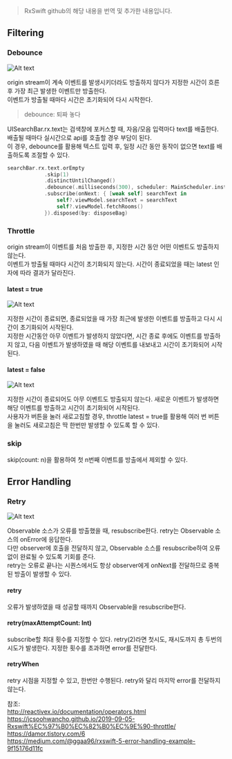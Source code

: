 > RxSwift github의 해당 내용을 번역 및 추가한 내용입니다.
  
## Filtering  
  
  
### Debounce  
  
![Alt text](https://miro.medium.com/max/1400/1*qAVY1KT8EOQ5mOtzOy610w.png)  
  
origin stream이 계속 이벤트를 발생시키더라도 방출하지 않다가 지정한 시간이 흐른 후 가장 최근 발생한 이벤트만 방출한다.  
이벤트가 방출될 때마다 시간은 초기화되어 다시 시작한다.  
> debounce: 퇴짜 놓다  

UISearchBar.rx.text는 검색창에 포커스할 때, 자음/모음 입력마다 text를 배출한다. 배출될 때마다 실시간으로 api를 호출할 경우 부담이 된다.  
이 경우, debounce를 활용해 텍스트 입력 후, 일정 시간 동안 동작이 없으면 text를 배출하도록 조절할 수 있다.  
  
```swift
searchBar.rx.text.orEmpty
            .skip(1)
            .distinctUntilChanged()
            .debounce(.milliseconds(300), scheduler: MainScheduler.instance)
            .subscribe(onNext: { [weak self] searchText in
                self?.viewModel.searchText = searchText
                self?.viewModel.fetchRooms()
            }).disposed(by: disposeBag)
```  
  
  
### Throttle  
origin stream이 이벤트를 처음 방출한 후, 지정한 시간 동안 어떤 이벤트도 방출하지 않는다.  
이벤트가 방출될 때마다 시간이 초기화되지 않는다. 시간이 종료되었을 때는 latest 인자에 따라 결과가 달라진다.  
  
#### latest = true  
  
![Alt text](https://img1.daumcdn.net/thumb/R1280x0/?scode=mtistory2&fname=https%3A%2F%2Fblog.kakaocdn.net%2Fdn%2FcfinEo%2FbtqAHoT41VX%2FeNKYDkk0PkpNk0lf6wBxKK%2Fimg.png)  
  
지정한 시간이 종료되면, 종료되었을 때 가장 최근에 발생한 이벤트를 방출하고 다시 시간이 초기화되어 시작된다.  
지정한 시간동안 아무 이벤트가 발생하지 않았다면, 시간 종료 후에도 이벤트를 방출하지 않고, 다음 이벤트가 발생하였을 때 해당 이벤트를 내보내고 시간이 초기화되어 시작된다.  
  
#### latest = false  
  
![Alt text](https://img1.daumcdn.net/thumb/R1280x0/?scode=mtistory2&fname=https%3A%2F%2Fblog.kakaocdn.net%2Fdn%2FFHhJI%2FbtqAIEoqwph%2FLDzpkMXrsLILezDIJH1KY0%2Fimg.png)  
  
지정한 시간이 종료되어도 아무 이벤트도 방출되지 않는다. 새로운 이벤트가 발생하면 해당 이벤트를 방출하고 시간이 초기화되어 시작된다.  
사용자가 버튼을 눌러 새로고침할 경우, throttle latest = true를 활용해 여러 번 버튼을 눌러도 새로고침은 딱 한번만 발생할 수 있도록 할 수 있다.  
  
### skip  
skip(count: n)을 활용하여 첫 n번째 이벤트를 방출에서 제외할 수 있다.  
  
  
  
## Error Handling  
  
  
### Retry  
  
![Alt text](http://reactivex.io/documentation/operators/images/retry.C.png)  
  
Observable 소스가 오류를 방출했을 때, resubscribe한다. retry는 Observable 소스의 onError에 응답한다.  
다만 observer에 호출을 전달하지 않고, Observable 소스를 resubscribe하여 오류없이 완료될 수 있도록 기회를 준다.  
retry는 오류로 끝나는 시퀀스에서도 항상 observer에게 onNext를 전달하므로 중복된 방출이 발생할 수 있다.  
  
#### retry  
오류가 발생하였을 때 성공할 때까지 Observable을 resubscribe한다.  

#### retry(maxAttemptCount: Int)  
subscribe할 최대 횟수를 지정할 수 있다. retry(2)라면 첫시도, 재시도까지 총 두번의 시도가 발생한다. 지정한 횟수를 초과하면 error를 전달한다.  
  
#### retryWhen  
retry 시점을 지정할 수 있고, 한번만 수행된다. retry와 달리 마지막 error를 전달하지 않는다.  
  
  
  
참조:  
http://reactivex.io/documentation/operators.html  
https://jcsoohwancho.github.io/2019-09-05-Rxswift%EC%97%B0%EC%82%B0%EC%9E%90-throttle/  
https://damor.tistory.com/6  
https://medium.com/@ggaa96/rxswift-5-error-handling-example-9f15176d11fc  